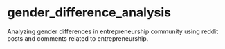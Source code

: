 # gender_difference_analysis
Analyzing gender differences in entrepreneurship community using reddit posts and comments related to entrepreneurship.
